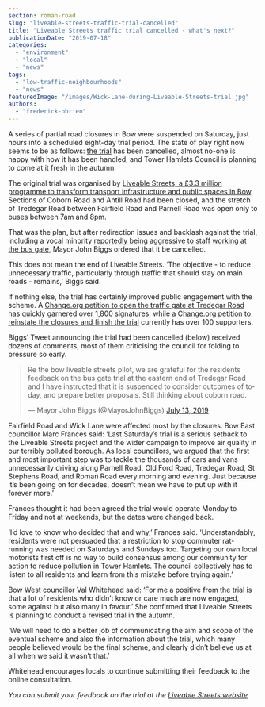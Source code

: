 ```yaml
---
section: roman-road
slug: "liveable-streets-traffic-trial-cancelled"
title: "Liveable Streets traffic trial cancelled - what's next?"
publicationDate: "2019-07-18"
categories: 
  - "environment"
  - "local"
  - "news"
tags: 
  - "low-traffic-neighbourhoods"
  - "news"
featuredImage: "/images/Wick-Lane-during-Liveable-Streets-trial.jpg"
authors: 
  - "frederick-obrien"
---
```


A series of partial road closures in Bow were suspended on Saturday, just hours into a scheduled eight-day trial period. The state of play right now seems to be as follows: [the trial](https://romanroadlondon.com/access-roads-closed-bow-liveable-streets-trial/) has been cancelled, almost no-one is happy with how it has been handled, and Tower Hamlets Council is planning to come at it fresh in the autumn.

The original trial was organised by [Liveable Streets, a £3.3 million programme to transform transport infrastructure and public spaces in Bow](https://romanroadlondon.com/tfl-plans-3-million-transformation-bow-roman-road/). Sections of Coborn Road and Antill Road had been closed, and the stretch of Tredegar Road between Fairfield Road and Parnell Road was open only to buses between 7am and 8pm. 

That was the plan, but after redirection issues and backlash against the trial, including a vocal minority [reportedly being aggressive to staff working at the bus gate](https://www.eastlondonadvertiser.co.uk/news/politics/bow-liveable-streets-trial-suspended-1-6163506), Mayor John Biggs ordered that it be cancelled.

This does not mean the end of Liveable Streets. ‘The objective - to reduce unnecessary traffic, particularly through traffic that should stay on main roads - remains,’ Biggs said.

If nothing else, the trial has certainly improved public engagement with the scheme. A [Change.org petition to open the traffic gate at Tredegar Road](https://www.change.org/p/rushanara-ali-mp-action-to-stop-the-bus-gate-in-tredegar-road-bow-and-other-changes-that-are-linked?recruiter=315698663&utm_source=share_petition&utm_medium=copylink&utm_campaign=share_petition&utm_term=Search%3ESAP%3EUK%3ENonBrand%3EBMM&use_react=false) has quickly garnered over 1,800 signatures, while a [Change.org petition to reinstate the closures and finish the trial](https://www.change.org/p/mayor-of-tower-hamlets-reinstate-bow-liveable-streets-road-closures) currently has over 100 supporters.

Biggs’ Tweet announcing the trial had been cancelled (below) received dozens of comments, most of them criticising the council for folding to pressure so early.

<blockquote class="twitter-tweet" data-lang="en"><p lang="en" dir="ltr">Re the bow liveable streets pilot, we are grateful for the residents feedback on the bus gate trial at the eastern end of Tredegar Road and I have instructed that it is suspended to consider outcomes of today, and prepare better proposals. Still thinking about coborn road.</p>— Mayor John Biggs (@MayorJohnBiggs) <a href="https://twitter.com/MayorJohnBiggs/status/1150098551747284997?ref_src=twsrc%5Etfw">July 13, 2019</a></blockquote>
<script async src="https://platform.twitter.com/widgets.js" charset="utf-8"></script>

Fairfield Road and Wick Lane were affected most by the closures. Bow East councillor Marc Frances said: ‘Last Saturday’s trial is a serious setback to the Liveable Streets project and the wider campaign to improve air quality in our terribly polluted borough. As local councillors, we argued that the first and most important step was to tackle the thousands of cars and vans unnecessarily driving along Parnell Road, Old Ford Road, Tredegar Road, St Stephens Road, and Roman Road every morning and evening. Just because it’s been going on for decades, doesn’t mean we have to put up with it forever more.’

Frances thought it had been agreed the trial would operate Monday to Friday and not at weekends, but the dates were changed back. 

‘I’d love to know who decided that and why,’ Frances said. ‘Understandably, residents were not persuaded that a restriction to stop commuter rat-running was needed on Saturdays and Sundays too. Targeting our own local motorists first off is no way to build consensus among our community for action to reduce pollution in Tower Hamlets. The council collectively has to listen to all residents and learn from this mistake before trying again.’

Bow West councillor Val Whitehead said: ‘For me a positive from the trial is that a lot of residents who didn’t know or care much are now engaged, some against but also many in favour.’ She confirmed that Liveable Streets is planning to conduct a revised trial in the autumn. 

‘We will need to do a better job of communicating the aim and scope of the eventual scheme and also the information about the trial, which many people believed would be the final scheme, and clearly didn’t believe us at all when we said it wasn’t that.’ 

Whitehead encourages locals to continue submitting their feedback to the online consultation.

_You can submit your feedback on the trial at the_ [_Liveable Streets website_](https://www.pclconsult.co.uk/bowtrial)
